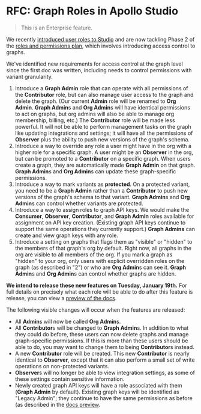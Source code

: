 # RFC: Graph Roles in Apollo Studio

> This is an Enterprise feature.

We recently [introduced user roles to Studio](https://www.apollographql.com/docs/studio/org/members/#member-roles) and are now tackling Phase 2 of the [roles and permissions plan](https://github.com/apollographql/apollo-studio-community/blob/main/preview-docs/UserRoles.md), which involves introducing access control to graphs.

We've identified new requirements for access control at the graph level since the first doc was written, including needs to control permissions with variant granularity.

1. Introduce a **Graph Admin** role that can operate with all permissions of the **Contributor** role, but can also manage user access to the graph and delete the graph. (Our current **Admin** role will be renamed to **Org Admin**. **Graph Admin**s and **Org Admin**s will have identical permissions to act on graphs, but org admins will also be able to manage org membership, billing, etc.)  The **Contributor** role will be made less powerful. It will not be able to perform management tasks on the graph like updating integrations and settings; it will have all the permissions of **Observer** plus the ability to push new versions of the graph's schema.
2. Introduce a way to override any role a user might have in the org with a higher role for a specific graph. A user might be an **Observer** in the org, but can be promoted to a **Contributor** on a specific graph. When users create a graph, they are automatically made **Graph Admin** on that graph. **Graph Admin**s and **Org Admin**s can update these graph-specific permissions.
3. Introduce a way to mark variants as **protected**. On a protected variant, you need to be a **Graph Admin** rather than a **Contributor** to push new versions of the graph's schema to that variant. **Graph Admin**s and **Org Admin**s can control whether variants are protected.
4. Introduce a way to assign roles to graph API keys. We would make the **Consumer**, **Observer**, **Contributor**, and **Graph Admin** roles available for assignment on API key creation. (Existing graph API keys continue to support the same operations they currently support.) **Graph Admins** can create and view graph keys with any role.
5. Introduce a setting on graphs that flags them as "visible" or "hidden" to the members of that graph's org by default. Right now, all graphs in the org are visible to all members of the org. If you mark a graph as "hidden" to your org, only users with explicit overridden roles on the graph (as described in "2") or who are **Org Admin**s can see it. **Graph Admin**s and **Org Admin**s can control whether graphs are hidden.


**We intend to release these new features on Tuesday, January 19th.** For full details on precisely what each role will be able to do after this feature is release, you can view a [preview of the docs](https://deploy-preview-1080--studio-docs.netlify.app/bdocs/studio/org/members/).

The following visible changes will occur when the features are released:

- All **Admin**s will now be called **Org Admin**s.
- All **Contributor**s will be changed to **Graph Admin**s. In addition to what they could do before, these users can now delete graphs and manage graph-specific permissions. If this is more than these users should be able to do, you may want to change them to being **Contributor**s instead.
- A new **Contributor** role will be created. This new **Contributor** is nearly identical to **Observer**, except that it can also perform a small set of write operations on non-protected variants.
- **Observer**s will no longer be able to view integration settings, as some of these settings contain sensitive information.
- Newly created graph API keys will have a role associated with them (**Graph Admin** by default). Existing graph keys will be identified as "Legacy Admin"; they continue to have the same permissions as before (as described in the [docs preview](https://deploy-preview-1080--studio-docs.netlify.app/bdocs/studio/org/members/#graph-key-roles).
